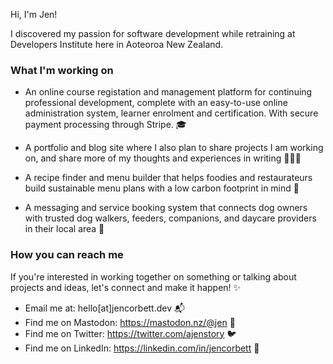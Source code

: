 Hi, I'm Jen!

I discovered my passion for software development while retraining at Developers Institute here in Aoteoroa New Zealand. 

### What I'm working on

- An online course registation and management platform for continuing professional development, complete with an easy-to-use online administration system, learner enrolment and certification. With secure payment processing through Stripe. 🎓

- A portfolio and blog site where I also plan to share projects I am working on, and share more of my thoughts and experiences in writing 👩🏻‍💻

- A recipe finder and menu builder that helps foodies and restaurateurs build sustainable menu plans with a low carbon footprint in mind 🍏

- A messaging and service booking system that connects dog owners with trusted dog walkers, feeders, companions, and daycare providers in their local area 🐶

### How you can reach me
If you're interested in working together on something or talking about projects and ideas, let's connect and make it happen! ✨

- Email me at: hello[at]jencorbett.dev 📬
- Find me on Mastodon: https://mastodon.nz/@jen 🐘
- Find me on Twitter: https://twitter.com/ajenstory 🐦
- Find me on LinkedIn: https://linkedin.com/in/jencorbett 📑

<!---
crashtestdolly/crashtestdolly is a ✨ special ✨ repository because its `README.md` (this file) appears on your GitHub profile.
You can click the Preview link to take a look at your changes.
--->
